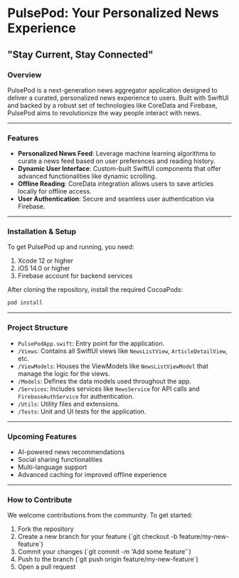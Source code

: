 # PulsePod: Your Personalized News Experience

## "Stay Current, Stay Connected"

### Overview

PulsePod is a next-generation news aggregator application designed to deliver a curated, personalized news experience to users. Built with SwiftUI and backed by a robust set of technologies like CoreData and Firebase, PulsePod aims to revolutionize the way people interact with news.

---

### Features

- **Personalized News Feed**: Leverage machine learning algorithms to curate a news feed based on user preferences and reading history.
- **Dynamic User Interface**: Custom-built SwiftUI components that offer advanced functionalities like dynamic scrolling.
- **Offline Reading**: CoreData integration allows users to save articles locally for offline access.
- **User Authentication**: Secure and seamless user authentication via Firebase.

---

### Installation & Setup

To get PulsePod up and running, you need:

1. Xcode 12 or higher
2. iOS 14.0 or higher
3. Firebase account for backend services

After cloning the repository, install the required CocoaPods:

```bash
pod install
```

---

### Project Structure

- `PulsePodApp.swift`: Entry point for the application.
- `/Views`: Contains all SwiftUI views like `NewsListView`, `ArticleDetailView`, etc.
- `/ViewModels`: Houses the ViewModels like `NewsListViewModel` that manage the logic for the views.
- `/Models`: Defines the data models used throughout the app.
- `/Services`: Includes services like `NewsService` for API calls and `FirebaseAuthService` for authentication.
- `/Utils`: Utility files and extensions.
- `/Tests`: Unit and UI tests for the application.

---

### Upcoming Features

- AI-powered news recommendations
- Social sharing functionalities
- Multi-language support
- Advanced caching for improved offline experience

---

### How to Contribute

We welcome contributions from the community. To get started:

1. Fork the repository
2. Create a new branch for your feature (\`git checkout -b feature/my-new-feature\`)
3. Commit your changes (\`git commit -m 'Add some feature'\`)
4. Push to the branch (\`git push origin feature/my-new-feature\`)
5. Open a pull request
